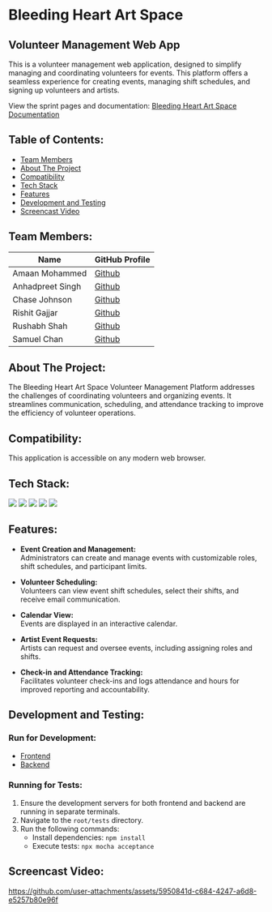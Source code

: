 # Bleeding Heart Art Space  
## Volunteer Management Web App  

This is a volunteer management web application, designed to simplify managing and coordinating volunteers for events. This platform offers a seamless experience for creating events, managing shift schedules, and signing up volunteers and artists.

View the sprint pages and documentation: [Bleeding Heart Art Space Documentation](https://ualberta-cmput401.github.io/f24project-Bleeding-Heart-Art-Space/)

## Table of Contents:  
- [Team Members](#team-members)  
- [About The Project](#about-the-project)  
- [Compatibility](#compatibility)  
- [Tech Stack](#tech-stack)  
- [Features](#features)  
- [Development and Testing](#development-and-testing)
- [Screencast Video](#screencast-video)

## Team Members:  

| Name | GitHub Profile |
| ------------- | ------------- |
| Amaan Mohammed | [Github](https://github.com/amn-xyz) |
| Anhadpreet Singh | [Github](https://github.com/Anhad928) |
| Chase Johnson | [Github](https://github.com/chasejohnson626) |
| Rishit Gajjar | [Github](https://github.com/RJ-Gajjar) |
| Rushabh Shah | [Github](https://github.com/rushabhshah02) |
| Samuel Chan | [Github](https://github.com/monkey567567) |

## About The Project:  
The Bleeding Heart Art Space Volunteer Management Platform addresses the challenges of coordinating volunteers and organizing events. It streamlines communication, scheduling, and attendance tracking to improve the efficiency of volunteer operations.  

## Compatibility:  
This application is accessible on any modern web browser.  

## Tech Stack:  

<img src="https://img.shields.io/badge/React-%2320232a.svg?style=for-the-badge&logo=react&logoColor=%2361DAFB"/> <img src="https://img.shields.io/badge/Node.js-339933?style=for-the-badge&logo=nodedotjs&logoColor=white"/>
<img src="https://img.shields.io/badge/TypeScript-3178C6?style=for-the-badge&logo=typescript&logoColor=white"/> <img src="https://img.shields.io/badge/PostgreSQL-4169E1?style=for-the-badge&logo=postgresql&logoColor=white"/>
<img src="https://img.shields.io/badge/Firebase-FFCA28?style=for-the-badge&logo=firebase&logoColor=black"/>  

## Features:  
- **Event Creation and Management:**  
  Administrators can create and manage events with customizable roles, shift schedules, and participant limits.  

- **Volunteer Scheduling:**  
  Volunteers can view event shift schedules, select their shifts, and receive email communication.  

- **Calendar View:**  
  Events are displayed in an interactive calendar.  

- **Artist Event Requests:**  
  Artists can request and oversee events, including assigning roles and shifts.  

- **Check-in and Attendance Tracking:**  
  Facilitates volunteer check-ins and logs attendance and hours for improved reporting and accountability.  

## Development and Testing:  

### Run for Development:  
- [Frontend](frontend/README.md)
- [Backend](backend/README.md)  

### Running for Tests:  
1. Ensure the development servers for both frontend and backend are running in separate terminals.  
2. Navigate to the `root/tests` directory.  
3. Run the following commands:  
   - Install dependencies: `npm install`  
   - Execute tests: `npx mocha acceptance`

## Screencast Video:

https://github.com/user-attachments/assets/5950841d-c684-4247-a6d8-e5257b80e96f
